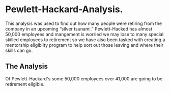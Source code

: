 # Pewlett-Hackard-Analysis.
This analysis was used to find out how many people were retiring from the company in an upcoming “silver tsunami.” Pewlett-Hacked has almost 50,000 employees and mangement is worried we may lose to many special skilled employees to retirement so we have also been tasked with creating a mentorship eligibilty program to help sort out those leaving and where their skills can go. 
## The Analysis
Of Pewlett-Hackard's some 50,000 employees over 41,000 are going to be retirement eligible. 

